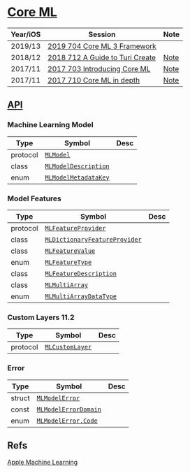 
# [Core ML](https://developer.apple.com/documentation/coreml)

Year/iOS| Session | Note
--|--|--
2019/13|[2019 704 Core ML 3 Framework](https://developer.apple.com/videos/play/wwdc2019/704)
2018/12|[2018 712 A Guide to Turi Create](https://developer.apple.com/videos/play/wwdc2018/712)|[Note](2018-712-a-guide-to-turi-create)
2017/11|[2017 703 Introducing Core ML](https://developer.apple.com/videos/play/wwdc2017/703/)| [Note](2017-703-introducing-core-ml)
2017/11|[2017 710 Core ML in depth](https://developer.apple.com/videos/play/wwdc2017/710/)|[Note](2017-710-core-ml-in-depth)


## [API](https://developer.apple.com/documentation/coreml/core_ml_api)

### Machine Learning Model

Type|Symbol|Desc
--|--|--
protocol|[`MLModel`](https://developer.apple.com/documentation/coreml/mlmodel)
class|[`MLModelDescription`](https://developer.apple.com/documentation/coreml/mlmodeldescription)
enum|[`MLModelMetadataKey`](https://developer.apple.com/documentation/coreml/mlmodelmetadatakey)

### Model Features

Type|Symbol|Desc
--|--|--
protocol|[`MLFeatureProvider`](https://developer.apple.com/documentation/coreml/mlfeatureprovider)
class|[`MLDictionaryFeatureProvider`](https://developer.apple.com/documentation/coreml/mldictionaryfeatureprovider)
class|[`MLFeatureValue`](https://developer.apple.com/documentation/coreml/mlfeaturevalue)
enum|[`MLFeatureType`](https://developer.apple.com/documentation/coreml/mlfeaturetype)
class| [`MLFeatureDescription`](https://developer.apple.com/documentation/coreml/mlfeaturedescription)
class |[`MLMultiArray`](https://developer.apple.com/documentation/coreml/mlmultiarray)
enum| [`MLMultiArrayDataType`](https://developer.apple.com/documentation/coreml/mlmultiarraydatatype)



### Custom Layers 11.2

Type|Symbol|Desc
--|--|--
protocol|[`MLCustomLayer`](https://developer.apple.com/documentation/coreml/mlcustomlayer)


### Error

Type|Symbol|Desc
--|--|--
struct|[`MLModelError`](https://developer.apple.com/documentation/coreml/mlmodelerror)
const|[`MLModelErrorDomain`](https://developer.apple.com/documentation/coreml/mlmodelerrordomain)
enum|[`MLModelError.Code`](https://developer.apple.com/documentation/coreml/mlmodelerror.code)


## Refs


[Apple Machine Learning](https://developer.apple.com/machine-learning/)


